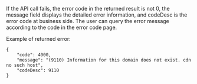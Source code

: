 If the API call fails, the error code in the returned result is not 0, the message field displays the detailed error information, and codeDesc is the error code at business side. The user can query the error message according to the code in the error code page.

Example of returned error:

```
{
    "code": 4000,
    "message": "(9110) Information for this domain does not exist. cdn no such host",
    "codeDesc": 9110
}
```

